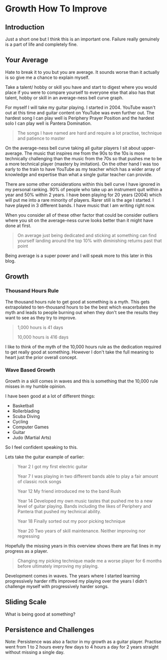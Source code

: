 # Growth How To Improve

## Introduction

Just a short one but I think this is an important one. Failure really genuinely is a part of life and completely fine.

## Your Average

Hate to break it to you but you are average. It sounds worse than it actually is so give me a chance to explain myself.

Take a talent/ hobby or skill you have and start to digest where you would place if you were to compare yourself to everyone else that also has that talent, hobby or skill in an average-ness bell curve graph.

For myself I will take my guitar playing. I started in 2004. YouTube wasn't out at this time and guitar content on YouTube was even further out. The hardest song I can play well is Periphery Prayer Position and the hardest solo I can play well is Pantera Domination.

> The songs I have named are hard and require a lot practise, technique and patience to master

On the average-ness bell curve taking all guitar players I sit about upper-average. The music that inspires me from the 90s to the 10s is more technically challenging than the music from the 70s so that pushes me to be a more technical player (mastery by imitation). On the other hand I was too early to the train to have YouTube as my teacher which has a wider array of knowledge and expertise than what a single guitar teacher can provide.

There are some other considerations within this bell curve I have ignored in my personal ranking. 90% of people who take up an instrument quit within a year and 50% within 2 years. I have been playing for 20 years (2004) which will put me into a rare minority of players. Rarer still is the age I started. I have played in 3 different bands. I have music that I am writing right now.

When you consider all of these other factor that could be consider outliers where you sit on the average-ness curve looks better than it might have done at first.

> On average just being dedicated and sticking at something can find yourself landing around the top 10% with diminishing returns past that point

Being average is a super power and I will speak more to this later in this blog.

## Growth

### Thousand Hours Rule

The thousand hours rule to get good at something is a myth. This gets extrapolated to ten-thousand hours to be the best which exacerbates the myth and leads to people burning out when they don't see the results they want to see as they try to improve.

> 1,000 hours is 41 days
>
> 10,000 hours is 416 days

I like to think of the myth of the 10,000 hours rule as the dedication required to get really good at something. However I don't take the full meaning to heart just the prior overall concept.

### Wave Based Growth

Growth in a skill comes in waves and this is something that the 10,000 rule misses in my humble opinion.

I have been good at a lot of different things:

- Basketball
- Rollerblading
- Scuba Diving
- Cycling
- Computer Games
- Guitar
- Judo (Martial Arts)

So I feel confident speaking to this.

Lets take the guitar example of earlier:

> Year 2 I got my first electric guitar
>
> Year 7 I was playing in two different bands able to play a fair amount of classic rock songs
>
> Year 12 My friend introduced me to the band Rush
>
> Year 14 Developed my own music tastes that pushed me to a new level of guitar playing. Bands including the likes of Periphery and Pantera that pushed my technical ability.
>
> Year 18 Finally sorted out my poor picking technique
>
> Year 20 Two years of skill maintenance. Neither improving nor regressing

Hopefully the missing years in this overview shows there are flat lines in my progress as a player.

> Changing my picking technique made me a worse player for 6 months before ultimately improving my playing.

Development comes in waves. The years where I started learning progressively harder riffs improved my playing over the years I didn't challenge myself with progressively harder songs.

## Sliding Scale

What is being good at something?

## Persistence and Challenges

Note: Persistence was also a factor in my growth as a guitar player. Practise went from 1 to 2 hours every few days to 4 hours a day for 2 years straight without missing a single day.
